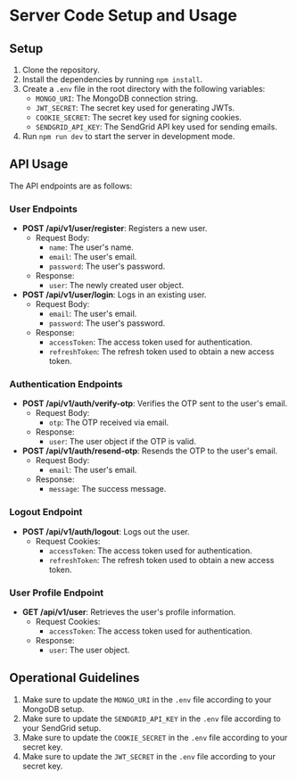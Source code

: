 # Server Code Setup and Usage

## Setup

1. Clone the repository.
2. Install the dependencies by running `npm install`.
3. Create a `.env` file in the root directory with the following variables:
   - `MONGO_URI`: The MongoDB connection string.
   - `JWT_SECRET`: The secret key used for generating JWTs.
   - `COOKIE_SECRET`: The secret key used for signing cookies.
   - `SENDGRID_API_KEY`: The SendGrid API key used for sending emails.
4. Run `npm run dev` to start the server in development mode.

## API Usage

The API endpoints are as follows:

### User Endpoints

- **POST /api/v1/user/register**: Registers a new user.
  - Request Body:
    - `name`: The user's name.
    - `email`: The user's email.
    - `password`: The user's password.
  - Response:
    - `user`: The newly created user object.
- **POST /api/v1/user/login**: Logs in an existing user.
  - Request Body:
    - `email`: The user's email.
    - `password`: The user's password.
  - Response:
    - `accessToken`: The access token used for authentication.
    - `refreshToken`: The refresh token used to obtain a new access token.

### Authentication Endpoints

- **POST /api/v1/auth/verify-otp**: Verifies the OTP sent to the user's email.
  - Request Body:
    - `otp`: The OTP received via email.
  - Response:
    - `user`: The user object if the OTP is valid.
- **POST /api/v1/auth/resend-otp**: Resends the OTP to the user's email.
  - Request Body:
    - `email`: The user's email.
  - Response:
    - `message`: The success message.

### Logout Endpoint

- **POST /api/v1/auth/logout**: Logs out the user.
  - Request Cookies:
    - `accessToken`: The access token used for authentication.
    - `refreshToken`: The refresh token used to obtain a new access token.

### User Profile Endpoint

- **GET /api/v1/user**: Retrieves the user's profile information.
  - Request Cookies:
    - `accessToken`: The access token used for authentication.
  - Response:
    - `user`: The user object.

## Operational Guidelines

1. Make sure to update the `MONGO_URI` in the `.env` file according to your MongoDB setup.
2. Make sure to update the `SENDGRID_API_KEY` in the `.env` file according to your SendGrid setup.
3. Make sure to update the `COOKIE_SECRET` in the `.env` file according to your secret key.
4. Make sure to update the `JWT_SECRET` in the `.env` file according to your secret key.
